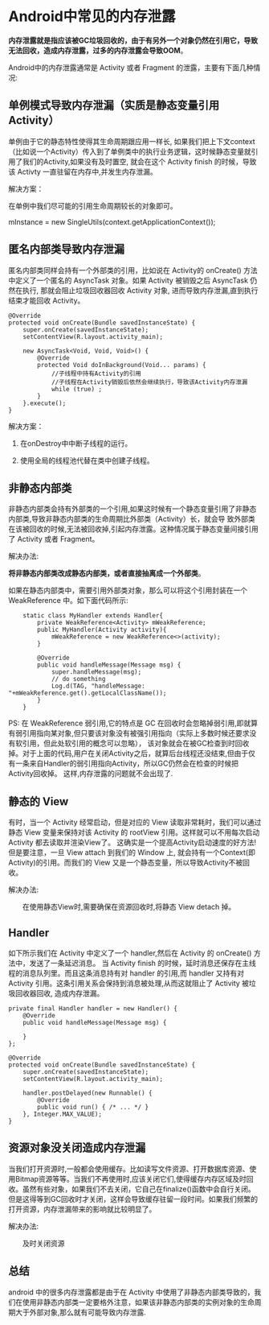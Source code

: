# Android中常见的内存泄露

__内存泄露就是指应该被GC垃圾回收的，由于有另外一个对象仍然在引用它，导致无法回收，造成内存泄露，过多的内存泄露会导致OOM__。

Android中的内存泄露通常是 Activity 或者 Fragment 的泄露，主要有下面几种情况:

## 单例模式导致内存泄漏（实质是静态变量引用 Activity）

单例由于它的静态特性使得其生命周期跟应用一样长, 如果我们把上下文context（比如说一个Activity）传入到了单例类中的执行业务逻辑，这时候静态变量就引用了我们的Activity,如果没有及时置空,
就会在这个 Activity finish 的时候，导致该 Activty 一直驻留在内存中,并发生内存泄漏。

解决方案：

在单例中我们尽可能的引用生命周期较长的对象即可。

mInstance = new SingleUtils(context.getApplicationContext());


## 匿名内部类导致内存泄漏

匿名内部类同样会持有一个外部类的引用，比如说在 Activity的 onCreate() 方法中定义了一个匿名的 AsyncTask 对象。如果 Activity 被销毁之后 AsyncTask 仍然在执行, 那就会阻止垃圾回收器回收 Activity 对象,
进而导致内存泄漏,直到执行结束才能回收 Activity。

```
@Override
protected void onCreate(Bundle savedInstanceState) {
    super.onCreate(savedInstanceState);
    setContentView(R.layout.activity_main);
 
    new AsyncTask<Void, Void, Void>() {
        @Override
        protected Void doInBackground(Void... params) {
            //子线程中持有Activity的引用
            //子线程在Activity销毁后依然会继续执行，导致该Activity内存泄漏
            while (true) ;
        }
    }.execute();
}
```

解决方案：

1. 在onDestroy中中断子线程的运行。

2. 使用全局的线程池代替在类中创建子线程。

## 非静态内部类

非静态内部类会持有外部类的一个引用,如果这时候有一个静态变量引用了非静态内部类,导致非静态内部类的生命周期比外部类（Activity）长，就会导
致外部类在该被回收的时候,无法被回收掉,引起内存泄露。这种情况属于静态变量间接引用了 Activity 或者 Fragment。

解决办法:

__将非静态内部类改成静态内部类，或者直接抽离成一个外部类__。

如果在静态内部类中，需要引用外部类对象，那么可以将这个引用封装在一个 WeakReference 中。如下面代码所示:

```
    static class MyHandler extends Handler{
        private WeakReference<Activity> mWeakReference;
        public MyHandler(Activity activity){
            mWeakReference = new WeakReference<>(activity);
        }

        @Override
        public void handleMessage(Message msg) {
            super.handleMessage(msg);
            // do something
            Log.d(TAG, "handleMessage: "+mWeakReference.get().getLocalClassName());
        }
    }
```

PS: 在 WeakReference 弱引用,它的特点是 GC 在回收时会忽略掉弱引用,即就算有弱引用指向某对象,但只要该对象没有被强引用指向（实际上多数时候还要求没有软引用，但此处软引用的概念可以忽略），
该对象就会在被GC检查到时回收掉。对于上面的代码,用户在关闭Activity之后，就算后台线程还没结束,但由于仅有一条来自Handler的弱引用指向Activity，所以GC仍然会在检查的时候把Activity回收掉。
这样,内存泄露的问题就不会出现了.

## 静态的 View

有时，当一个 Activity 经常启动，但是对应的 View 读取非常耗时，我们可以通过静态 View 变量来保持对该 Activity 的 rootView 引用。这样就可以不用每次启动 Activity 都去读取并渲染View了。
这确实是一个提高Activity启动速度的好方法! 但是要注意，一旦 View attach 到我们的 Window 上, 就会持有一个Context(即Activity)的引用。而我们的 View 又是一个静态变量，所以导致Activity不被回收。


解决办法:

  在使用静态View时,需要确保在资源回收时,将静态 View detach 掉。

## Handler

如下所示我们在 Activity 中定义了一个 handler,然后在 Activity 的 onCreate() 方法中，发送了一条延迟消息。
当 Activity finish 的时候，延时消息还保存在主线程的消息队列里。而且这条消息持有对 handler 的引用,而 handler 又持有对 Activity 引用。这条引用关系会保持到消息被处理,从而这就阻止了 Activity 
被垃圾回收器回收, 造成内存泄漏。

```
private final Handler handler = new Handler() {
    @Override
    public void handleMessage(Message msg) {
 
    }
};
 
@Override
protected void onCreate(Bundle savedInstanceState) {
    super.onCreate(savedInstanceState);
    setContentView(R.layout.activity_main);
 
    handler.postDelayed(new Runnable() {
        @Override
        public void run() { /* ... */ }
    }, Integer.MAX_VALUE); 
}
```

## 资源对象没关闭造成内存泄漏

当我们打开资源时,一般都会使用缓存。比如读写文件资源、打开数据库资源、使用Bitmap资源等等。当我们不再使用时,应该关闭它们,使得缓存内存区域及时回收。虽然有些对象，如果我们不去关闭，它自己在finalize()函数中会自行关闭。但是这得等到GC回收时才关闭，这样会导致缓存驻留一段时间。如果我们频繁的打开资源，内存泄漏带来的影响就比较明显了。


解决办法:

  及时关闭资源


## 总结

android 中的很多内存泄露都是由于在 Activity 中使用了非静态内部类导致的，我们在使用非静态内部类一定要格外注意，如果该非静态内部类的实例对象的生命周期大于外部对象,那么就有可能导致内存泄露.

























